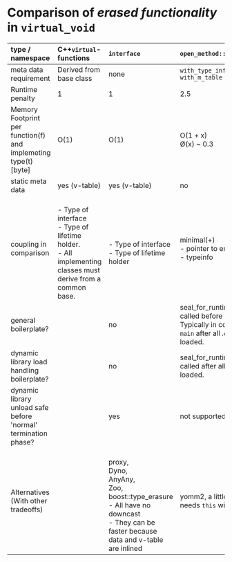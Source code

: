 # Comparison of *erased functionality* in ``virtual_void``  

| type / namespace                    | C++`virtual`-functions      | ``interface``   | ``open_method::via_type_info``                    | ``open_method::via_m_table``                                        |
|:-                                  |:- |:-               |:-                                                |:-                                                                  |
| meta data requirement              | Derived from base class | none            | ``with_type_info`` </br>``with_m_table``            | ``with_m_table``                                                    |
| Runtime penalty |  1 |  1              | 2.5                                              | 1.8                                                                 |
| Memory Footprint</br>per function(f) and implemeting type(t) [byte] | O(1) | O(1)           | O(1 + x) </br> Ø(x) ~ 0.3                         | O( ``all domains`` + ``functions_in_domain``)</br> see bellow      |
| static meta data                   | yes (v-table) | yes (v-table)   | no                                               | yes (m-table)                                                      |
| coupling in comparison             | </br>- Type of interface</br>- Type of lifetime holder.</br>- All implementing classes must derive from a common base. | </br>- Type of interface</br>- Type of lifetime holder | minimal(+) </br>- pointer to erased data</br>- typeinfo | minimal(+) </br>- pointer to erased data</br>- pointer to m-table  | 
| general boilerplate?          | | no              | seal_for_runtime() must be called before usage.</br>Typically in controlled from ``main`` after all *.dll/so* are loaded. | no                                    |
| dynamic library load handling boilerplate?  | | no              | seal_for_runtime() must be called after all *.dll/so* are loaded.  | no                                                                 |
| dynamic library unload safe before 'normal' termination phase? | | yes           | not supported                                     | yes.                                                                |
| Alternatives</br>(With other tradeoffs) | | </br>proxy, </br>Dyno, </br>AnyAny, </br>Zoo, </br>boost::type_erasure</br>- All have no downcast</br>- They can be faster because data and v-table are inlined | yomm2, a little faster, but needs ``this`` with ``v-table``.    | ?                      |
